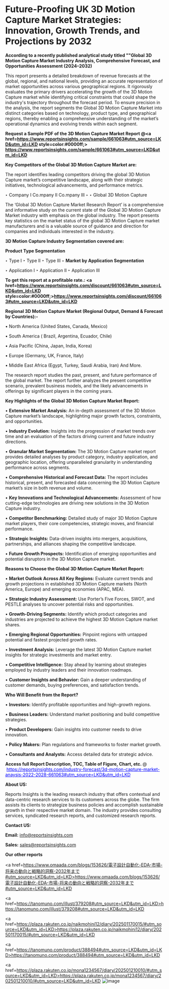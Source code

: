 # Future-Proofing UK 3D Motion Capture Market Strategies: Innovation, Growth Trends, and Projections by 2032

<strong>According to a recently published analytical study titled ""Global 3D Motion Capture Market Industry Analysis, Comprehensive Forecast, and Opportunities Assessment (2024–2032)</strong>

This report presents a detailed breakdown of revenue forecasts at the global, regional, and national levels, providing an accurate representation of market opportunities across various geographical regions. It rigorously evaluates the primary drivers accelerating the growth of the 3D Motion Capture market while identifying critical constraints that could shape the industry's trajectory throughout the forecast period. To ensure precision in the analysis, the report segments the Global 3D Motion Capture Market into distinct categories based on technology, product type, and geographical regions, thereby enabling a comprehensive understanding of the market’s operational dynamics and evolving trends within each segment.

<strong>Request a Sample PDF of the 3D Motion Capture Market Report </strong><strong>@<a href=https://www.reportsinsights.com/sample/661063#utm_source=LKD&utm_id=LKD style=color:#0000ff;> https://www.reportsinsights.com/sample/661063#utm_source=LKD&utm_id=LKD</a></strong></font>

<strong>Key Competitors of the Global 3D Motion Capture Market are:</strong>

The report identifies leading competitors driving the global 3D Motion Capture market’s competitive landscape, along with their strategic initiatives, technological advancements, and performance metrics.

‣ Company I Co.mpany II Co.mpany III
‣ 
‣ Global 3D Motion Capture

The ‘Global 3D Motion Capture Market Research Report’ is a comprehensive and informative study on the current state of the Global 3D Motion Capture Market industry with emphasis on the global industry. The report presents key statistics on the market status of the global 3D Motion Capture market manufacturers and is a valuable source of guidance and direction for companies and individuals interested in the industry.

<strong>3D Motion Capture Industry Segmentation covered are:</strong>

<strong>Product Type Segmentation</strong>

‣ Type I
‣ Type II
‣ Type III
‣ 
<strong>Market by Application Segmentation</strong>

‣ Application I
‣ Application II 
‣ Application III

<strong>To get this report at a profitable rate.: <a href=https://www.reportsinsights.com/discount/661063#utm_source=LKD&utm_id=LKD style=color:#0000ff;>https://www.reportsinsights.com/discount/661063#utm_source=LKD&utm_id=LKD</a></strong></font>

<strong>Regional 3D Motion Capture Market (Regional Output, Demand &amp; Forecast by Countries):-</strong>

• North America (United States, Canada, Mexico)

• South America ( Brazil, Argentina, Ecuador, Chile)

• Asia Pacific (China, Japan, India, Korea)

• Europe (Germany, UK, France, Italy)

• Middle East Africa (Egypt, Turkey, Saudi Arabia, Iran) And More.

The research report studies the past, present, and future performance of the global market. The report further analyzes the present competitive scenario, prevalent business models, and the likely advancements in offerings by significant players in the coming years.

<strong>Key Highlights of the Global 3D Motion Capture Market Report:</strong>

• <strong>Extensive Market Analysis:</strong> An in-depth assessment of the 3D Motion Capture market’s landscape, highlighting major growth factors, constraints, and opportunities.

• <strong>Industry Evolution:</strong> Insights into the progression of market trends over time and an evaluation of the factors driving current and future industry directions.

• <strong>Granular Market Segmentation:</strong> The 3D Motion Capture market report provides detailed analyses by product category, industry application, and geographic location, offering unparalleled granularity in understanding performance across segments.

• <strong>Comprehensive Historical and Forecast Data:</strong> The report includes historical, present, and forecasted data concerning the 3D Motion Capture market’s size in both revenue and volume.

• <strong>Key Innovations and Technological Advancements:</strong> Assessment of how cutting-edge technologies are driving new solutions in the 3D Motion Capture industry.

• <strong>Competitor Benchmarking:</strong> Detailed study of major 3D Motion Capture market players, their core competencies, strategic moves, and financial performance.

• <strong>Strategic Insights:</strong> Data-driven insights into mergers, acquisitions, partnerships, and alliances shaping the competitive landscape.

• <strong>Future Growth Prospects:</strong> Identification of emerging opportunities and potential disruptors in the 3D Motion Capture market.

<strong>Reasons to Choose the Global 3D Motion Capture Market Report:</strong>

• <strong>Market Outlook Across All Key Regions:</strong> Evaluate current trends and growth projections in established 3D Motion Capture markets (North America, Europe) and emerging economies (APAC, MEA).

• <strong>Strategic Industry Assessment:</strong> Use Porter’s Five Forces, SWOT, and PESTLE analyses to uncover potential risks and opportunities.

• <strong>Growth-Driving Segments:</strong> Identify which product categories and industries are projected to achieve the highest 3D Motion Capture market shares.

• <strong>Emerging Regional Opportunities:</strong> Pinpoint regions with untapped potential and fastest projected growth rates.

• <strong>Investment Analysis:</strong> Leverage the latest 3D Motion Capture market insights for strategic investments and market entry.

• <strong>Competitive Intelligence:</strong> Stay ahead by learning about strategies employed by industry leaders and their innovation roadmaps.

• <strong>Customer Insights and Behavior:</strong> Gain a deeper understanding of customer demands, buying preferences, and satisfaction trends.

<strong>Who Will Benefit from the Report?</strong>

• <strong>Investors:</strong> Identify profitable opportunities and high-growth regions.

• <strong>Business Leaders:</strong> Understand market positioning and build competitive strategies.

• <strong>Product Developers:</strong> Gain insights into customer needs to drive innovation.

• <strong>Policy Makers:</strong> Plan regulations and frameworks to foster market growth.

• <strong>Consultants and Analysts:</strong> Access detailed data for strategic advice.
</ul>
<strong>Access full Report Description, TOC, Table of Figure, Chart, etc. </strong>@  <a href=https://reportsinsights.com/industry-forecast/3d-motion-capture-market-anaysis-2022-2028-661063#utm_source=LKD&utm_id=LKD style=color:#0000ff;>https://reportsinsights.com/industry-forecast/3d-motion-capture-market-anaysis-2022-2028-661063#utm_source=LKD&utm_id=LKD</a></font>

<strong><strong>About US</strong>:</strong>

Reports Insights is the leading research industry that offers contextual and data-centric research services to its customers across the globe. The firm assists its clients to strategize business policies and accomplish sustainable growth in their respective market domain. The industry provides consulting services, syndicated research reports, and customized research reports.

<strong>Contact US:</strong>

<p class=""""><b>Email:</b> <a href=mailto:info@reportsinsights.com>info@reportsinsights.com</a></p>
<p class=""""><b>Sales:</b> <a href=mailto:sales@reportsinsights.com>sales@reportsinsights.com</a></p>

<strong>Our other reports</strong>

<a href=https://www.omaada.com/blogs/153626/電子設計自動化-EDA-市場-将来の動向と戦略的洞察-2032年まで#utm_source=LKD&utm_id=LKD>https://www.omaada.com/blogs/153626/電子設計自動化-EDA-市場-将来の動向と戦略的洞察-2032年まで#utm_source=LKD&utm_id=LKD</a>

<a href=https://tanomuno.com/illust/379208#utm_source=LKD&utm_id=LKD>https://tanomuno.com/illust/379208#utm_source=LKD&utm_id=LKD</a>

<a href=https://plaza.rakuten.co.jp/naikmohini12/diary/202501170015/#utm_source=LKD&utm_id=LKD>https://plaza.rakuten.co.jp/naikmohini12/diary/202501170015/#utm_source=LKD&utm_id=LKD</a>

<a href=https://tanomuno.com/product/388494#utm_source=LKD&utm_id=LKD>https://tanomuno.com/product/388494#utm_source=LKD&utm_id=LKD</a>

<a href=https://plaza.rakuten.co.jp/mona1234567/diary/202501210010/#utm_source=LKD&utm_id=LKD>https://plaza.rakuten.co.jp/mona1234567/diary/202501210010/#utm_source=LKD&utm_id=LKD</a>
![image](https://github.com/user-attachments/assets/60365b3d-babc-4d88-94ad-f055799f16dd)
